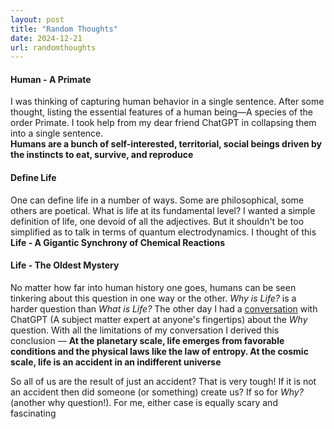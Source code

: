 ```yaml
---
layout: post
title: "Random Thoughts"
date: 2024-12-21
url: randomthoughts
---
```


#### Human - A Primate

I was thinking of capturing human behavior in a single sentence. After some thought, listing the essential features of a human being—A species of the order Primate. I took help from my dear friend ChatGPT in collapsing them into a single sentence. <br>
**Humans are a bunch of self-interested, territorial, social beings driven by the instincts to eat, survive, and reproduce**

#### Define Life

One can define life in a number of ways. Some are philosophical, some others are poetical. What is life at its fundamental level? I wanted a simple definition of life, one devoid of all the adjectives. But it shouldn't be too simplified as to talk in terms of quantum electrodynamics. I thought of this <br>
**Life - A Gigantic Synchrony of Chemical Reactions**

#### Life - The Oldest Mystery

No matter how far into human history one goes, humans can be seen tinkering about this question in one way or the other. *Why is Life?* is a harder question than *What is Life?* The other day I had a [conversation](https://chatgpt.com/share/67673655-b20c-8012-900e-6b25203504ae) with ChatGPT (A subject matter expert at anyone's fingertips) about the *Why* question. With all the limitations of my conversation I derived this conclusion — **At the planetary scale, life emerges from favorable conditions and the physical laws like the law of entropy. At the cosmic scale, life is an accident in an indifferent universe** <br>

So all of us are the result of just an accident? That is very tough! If it is not an accident then did someone (or something) create us? If so for *Why?* (another why question!). For me, either case is equally scary and fascinating